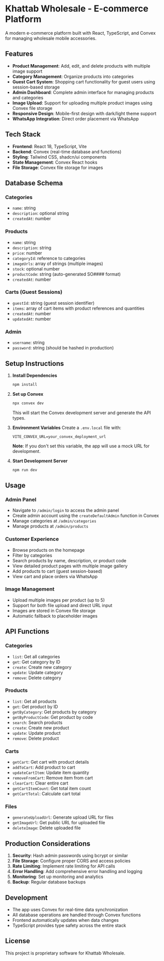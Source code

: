 # Khattab Wholesale - E-commerce Platform

A modern e-commerce platform built with React, TypeScript, and Convex for managing wholesale mobile accessories.

## Features

- **Product Management**: Add, edit, and delete products with multiple image support
- **Category Management**: Organize products into categories
- **Guest Cart System**: Shopping cart functionality for guest users using session-based storage
- **Admin Dashboard**: Complete admin interface for managing products and categories
- **Image Upload**: Support for uploading multiple product images using Convex file storage
- **Responsive Design**: Mobile-first design with dark/light theme support
- **WhatsApp Integration**: Direct order placement via WhatsApp

## Tech Stack

- **Frontend**: React 18, TypeScript, Vite
- **Backend**: Convex (real-time database and functions)
- **Styling**: Tailwind CSS, shadcn/ui components
- **State Management**: Convex React hooks
- **File Storage**: Convex file storage for images

## Database Schema

### Categories
- `name`: string
- `description`: optional string
- `createdAt`: number

### Products
- `name`: string
- `description`: string
- `price`: number
- `categoryId`: reference to categories
- `imageUrls`: array of strings (multiple images)
- `stock`: optional number
- `productCode`: string (auto-generated SO#### format)
- `createdAt`: number

### Carts (Guest Sessions)
- `guestId`: string (guest session identifier)
- `items`: array of cart items with product references and quantities
- `createdAt`: number
- `updatedAt`: number

### Admin
- `username`: string
- `password`: string (should be hashed in production)

## Setup Instructions

1. **Install Dependencies**
   ```bash
   npm install
   ```

2. **Set up Convex**
   ```bash
   npx convex dev
   ```
   This will start the Convex development server and generate the API types.

3. **Environment Variables**
   Create a `.env.local` file with:
   ```
   VITE_CONVEX_URL=your_convex_deployment_url
   ```
   
   **Note**: If you don't set this variable, the app will use a mock URL for development.

4. **Start Development Server**
   ```bash
   npm run dev
   ```

## Usage

### Admin Panel
- Navigate to `/admin/login` to access the admin panel
- Create admin account using the `createDefaultAdmin` function in Convex
- Manage categories at `/admin/categories`
- Manage products at `/admin/products`

### Customer Experience
- Browse products on the homepage
- Filter by categories
- Search products by name, description, or product code
- View detailed product pages with multiple image gallery
- Add products to cart (guest session-based)
- View cart and place orders via WhatsApp

### Image Management
- Upload multiple images per product (up to 5)
- Support for both file upload and direct URL input
- Images are stored in Convex file storage
- Automatic fallback to placeholder images

## API Functions

### Categories
- `list`: Get all categories
- `get`: Get category by ID
- `create`: Create new category
- `update`: Update category
- `remove`: Delete category

### Products
- `list`: Get all products
- `get`: Get product by ID
- `getByCategory`: Get products by category
- `getByProductCode`: Get product by code
- `search`: Search products
- `create`: Create new product
- `update`: Update product
- `remove`: Delete product

### Carts
- `getCart`: Get cart with product details
- `addToCart`: Add product to cart
- `updateCartItem`: Update item quantity
- `removeFromCart`: Remove item from cart
- `clearCart`: Clear entire cart
- `getCartItemCount`: Get total item count
- `getCartTotal`: Calculate cart total

### Files
- `generateUploadUrl`: Generate upload URL for files
- `getImageUrl`: Get public URL for uploaded file
- `deleteImage`: Delete uploaded file

## Production Considerations

1. **Security**: Hash admin passwords using bcrypt or similar
2. **File Storage**: Configure proper CORS and access policies
3. **Rate Limiting**: Implement rate limiting for API calls
4. **Error Handling**: Add comprehensive error handling and logging
5. **Monitoring**: Set up monitoring and analytics
6. **Backup**: Regular database backups

## Development

- The app uses Convex for real-time data synchronization
- All database operations are handled through Convex functions
- Frontend automatically updates when data changes
- TypeScript provides type safety across the entire stack

## License

This project is proprietary software for Khattab Wholesale.
